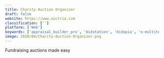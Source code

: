```yaml
---
title: Charity Auction Organizer
draft: false 
website: https://www.auctria.com
classification: ['']
platform: ['Web']
keywords: ['appraisal_builder_pro', 'bidstation', 'bidopia', 'e-multitech_auction', 'forward_auction', 'gavel_buddy', 'givesmart', 'global_auction_platform', 'handbid', 'ilance_pro', 'live_auction_software', 'my_auction_software', 'nextlot_auction', 'perfect_channel_auction', 'unieauction']
image: 2020/04/Charity-Auction-Organizer.png
---
```

Fundraising auctions made easy